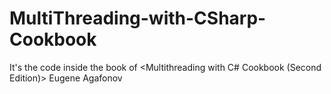 # MultiThreading-with-CSharp-Cookbook
It's the code inside the book of &lt;Multithreading with C# Cookbook (Second Edition)> Eugene Agafonov
